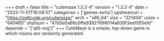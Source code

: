 +++
draft = false
title = "cutemaze 1.3.2-4"
version = "1.3.2-4"
date = "2023-11-01T16:08:57"
categories = ['games-extra']
upstreamurl = "https://gottcode.org/cutemaze/"
arch = "x86_64"
size = "321404"
usize = "640465"
sha1sum = "47d3e0a66c0ffe93927696014a639f3ee1055efd"
depends = "['qt6-svg']"
+++
CuteMaze is a simple, top-down game in which mazes are randomly generated.